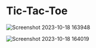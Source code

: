 # Tic-Tac-Toe

![Screenshot 2023-10-18 163948](https://github.com/Ankit-Adlakha/Tic-Tac-Toe/assets/92292251/eb8b1065-8148-4448-b017-4996a262979f)

![Screenshot 2023-10-18 164019](https://github.com/Ankit-Adlakha/Tic-Tac-Toe/assets/92292251/a7edb5c0-97de-42f3-8f82-68d3bf9e6d24)
